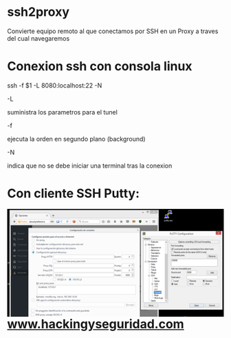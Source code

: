 # ssh2proxy

Convierte equipo remoto al que conectamos por SSH en un Proxy a traves del cual navegaremos

# Conexion ssh con consola linux

ssh -f $1 -L 8080:localhost:22 -N

-L

suministra los parametros para el tunel 


-f

ejecuta la orden en segundo plano (background)


-N

indica que no se debe iniciar una terminal tras la conexion

# Con cliente SSH Putty:

<img  style="float:left" alt="route logo" src="https://github.com/hackingyseguridad/ssh2proxy/blob/master/ssh2proxy.png"> 



# www.hackingyseguridad.com
